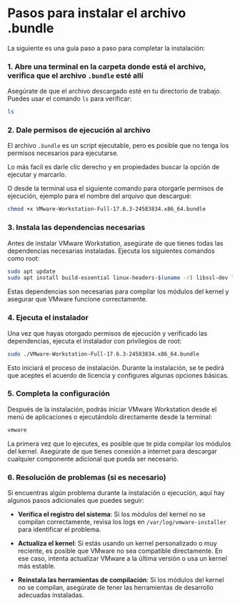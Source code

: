 # Pasos para instalar el archivo .bundle
La siguiente es una guía paso a paso para completar la instalación:


### **1. Abre una terminal en la carpeta donde está el archivo, verifica que el archivo `.bundle` esté allí**
Asegúrate de que el archivo descargado esté en tu directorio de trabajo. Puedes usar el comando `ls` para verificar:

```bash
ls
```

### **2. Dale permisos de ejecución al archivo**
El archivo `.bundle` es un script ejecutable, pero es posible que no tenga los permisos necesarios para ejecutarse. 

Lo más facil es darle clic derecho y en propiedades buscar la opción de ejecutar y marcarlo.

O desde la terminal usa el siguiente comando para otorgarle permisos de ejecución, ejemplo para el nombre del arquivo que descargué:

```bash
chmod +x VMware-Workstation-Full-17.6.3-24583834.x86_64.bundle
```

### **3. Instala las dependencias necesarias**
Antes de instalar VMware Workstation, asegúrate de que tienes todas las dependencias necesarias instaladas. Ejecuta los siguientes comandos como root:

```bash
sudo apt update
sudo apt install build-essential linux-headers-$(uname -r) libssl-dev libffi-dev libglib2.0-dev libgtk-3-dev libx11-dev libxtst-dev libxrender-dev libxrandr-dev libcanberra-gtk-module
```

Estas dependencias son necesarias para compilar los módulos del kernel y asegurar que VMware funcione correctamente.

### **4. Ejecuta el instalador**
Una vez que hayas otorgado permisos de ejecución y verificado las dependencias, ejecuta el instalador con privilegios de root:

```bash
sudo ./VMware-Workstation-Full-17.6.3-24583834.x86_64.bundle
```

Esto iniciará el proceso de instalación. Durante la instalación, se te pedirá que aceptes el acuerdo de licencia y configures algunas opciones básicas.


### **5. Completa la configuración**
Después de la instalación, podrás iniciar VMware Workstation desde el menú de aplicaciones o ejecutándolo directamente desde la terminal:

```bash
vmware
```

La primera vez que lo ejecutes, es posible que te pida compilar los módulos del kernel. Asegúrate de que tienes conexión a internet para descargar cualquier componente adicional que pueda ser necesario.

### **6. Resolución de problemas (si es necesario)**
Si encuentras algún problema durante la instalación o ejecución, aquí hay algunos pasos adicionales que puedes seguir:

- **Verifica el registro del sistema**: Si los módulos del kernel no se compilan correctamente, revisa los logs en `/var/log/vmware-installer` para identificar el problema.
  
- **Actualiza el kernel**: Si estás usando un kernel personalizado o muy reciente, es posible que VMware no sea compatible directamente. En ese caso, intenta actualizar VMware a la última versión o usa un kernel más estable.

- **Reinstala las herramientas de compilación**: Si los módulos del kernel no se compilan, asegúrate de tener las herramientas de desarrollo adecuadas instaladas.
